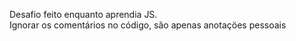 Desafio feito enquanto aprendia JS. <br>
Ignorar os comentários no código, são apenas anotaçöes pessoais
